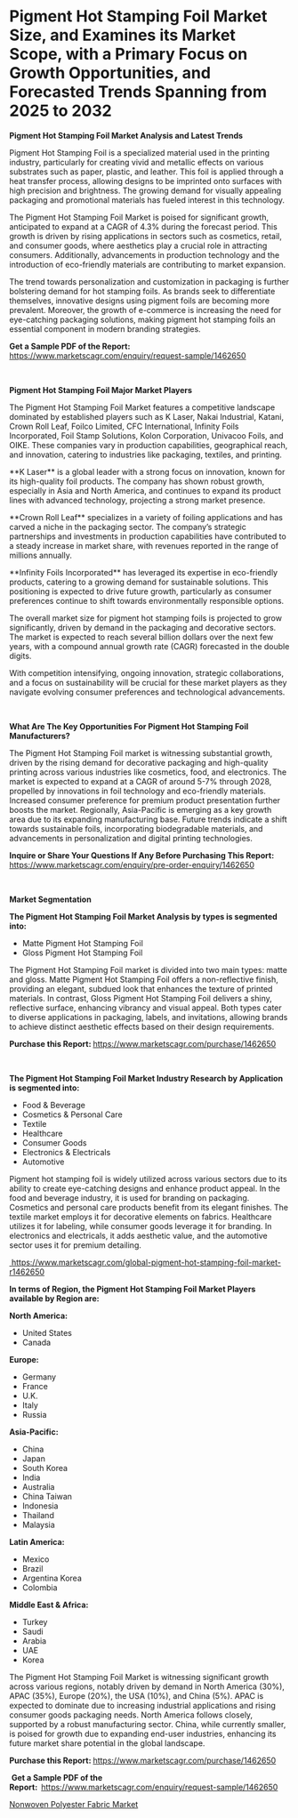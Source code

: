 <p><h1>Pigment Hot Stamping Foil Market Size, and Examines its Market Scope, with a Primary Focus on Growth Opportunities, and Forecasted Trends Spanning from 2025 to 2032</h1></p><p><strong>Pigment Hot Stamping Foil Market Analysis and Latest Trends</strong></p>
<p><p>Pigment Hot Stamping Foil is a specialized material used in the printing industry, particularly for creating vivid and metallic effects on various substrates such as paper, plastic, and leather. This foil is applied through a heat transfer process, allowing designs to be imprinted onto surfaces with high precision and brightness. The growing demand for visually appealing packaging and promotional materials has fueled interest in this technology.</p><p>The Pigment Hot Stamping Foil Market is poised for significant growth, anticipated to expand at a CAGR of 4.3% during the forecast period. This growth is driven by rising applications in sectors such as cosmetics, retail, and consumer goods, where aesthetics play a crucial role in attracting consumers. Additionally, advancements in production technology and the introduction of eco-friendly materials are contributing to market expansion. </p><p>The trend towards personalization and customization in packaging is further bolstering demand for hot stamping foils. As brands seek to differentiate themselves, innovative designs using pigment foils are becoming more prevalent. Moreover, the growth of e-commerce is increasing the need for eye-catching packaging solutions, making pigment hot stamping foils an essential component in modern branding strategies.</p></p>
<p><strong>Get a Sample PDF of the Report:&nbsp;</strong> <a href="https://www.marketscagr.com/enquiry/request-sample/1462650?utm_campaign=3135&utm_medium=2&utm_source=Github&utm_content=ia&utm_term=01042025&utm_id=pigment-hot-stamping-foil">https://www.marketscagr.com/enquiry/request-sample/1462650</a></p>
<p>&nbsp;</p>
<p><strong>Pigment Hot Stamping Foil Major Market Players</strong></p>
<p><p>The Pigment Hot Stamping Foil Market features a competitive landscape dominated by established players such as K Laser, Nakai Industrial, Katani, Crown Roll Leaf, Foilco Limited, CFC International, Infinity Foils Incorporated, Foil Stamp Solutions, Kolon Corporation, Univacoo Foils, and OIKE. These companies vary in production capabilities, geographical reach, and innovation, catering to industries like packaging, textiles, and printing.</p><p>**K Laser** is a global leader with a strong focus on innovation, known for its high-quality foil products. The company has shown robust growth, especially in Asia and North America, and continues to expand its product lines with advanced technology, projecting a strong market presence.</p><p>**Crown Roll Leaf** specializes in a variety of foiling applications and has carved a niche in the packaging sector. The company’s strategic partnerships and investments in production capabilities have contributed to a steady increase in market share, with revenues reported in the range of millions annually.</p><p>**Infinity Foils Incorporated** has leveraged its expertise in eco-friendly products, catering to a growing demand for sustainable solutions. This positioning is expected to drive future growth, particularly as consumer preferences continue to shift towards environmentally responsible options.</p><p>The overall market size for pigment hot stamping foils is projected to grow significantly, driven by demand in the packaging and decorative sectors. The market is expected to reach several billion dollars over the next few years, with a compound annual growth rate (CAGR) forecasted in the double digits.</p><p>With competition intensifying, ongoing innovation, strategic collaborations, and a focus on sustainability will be crucial for these market players as they navigate evolving consumer preferences and technological advancements.</p></p>
<p>&nbsp;</p>
<p><strong>What Are The Key Opportunities For Pigment Hot Stamping Foil Manufacturers?</strong></p>
<p><p>The Pigment Hot Stamping Foil market is witnessing substantial growth, driven by the rising demand for decorative packaging and high-quality printing across various industries like cosmetics, food, and electronics. The market is expected to expand at a CAGR of around 5-7% through 2028, propelled by innovations in foil technology and eco-friendly materials. Increased consumer preference for premium product presentation further boosts the market. Regionally, Asia-Pacific is emerging as a key growth area due to its expanding manufacturing base. Future trends indicate a shift towards sustainable foils, incorporating biodegradable materials, and advancements in personalization and digital printing technologies.</p></p>
<p><strong>Inquire or Share Your Questions If Any Before Purchasing This Report:</strong> <a href="https://www.marketscagr.com/enquiry/pre-order-enquiry/1462650?utm_campaign=3135&utm_medium=2&utm_source=Github&utm_content=ia&utm_term=01042025&utm_id=pigment-hot-stamping-foil">https://www.marketscagr.com/enquiry/pre-order-enquiry/1462650</a></p>
<p>&nbsp;</p>
<p><strong>Market Segmentation</strong></p>
<p><strong>The Pigment Hot Stamping Foil Market Analysis by types is segmented into:</strong></p>
<p><ul><li>Matte Pigment Hot Stamping Foil</li><li>Gloss Pigment Hot Stamping Foil</li></ul></p>
<p><p>The Pigment Hot Stamping Foil market is divided into two main types: matte and gloss. Matte Pigment Hot Stamping Foil offers a non-reflective finish, providing an elegant, subdued look that enhances the texture of printed materials. In contrast, Gloss Pigment Hot Stamping Foil delivers a shiny, reflective surface, enhancing vibrancy and visual appeal. Both types cater to diverse applications in packaging, labels, and invitations, allowing brands to achieve distinct aesthetic effects based on their design requirements.</p></p>
<p><strong>Purchase this Report:&nbsp;</strong><a href="https://www.marketscagr.com/purchase/1462650?utm_campaign=3135&utm_medium=2&utm_source=Github&utm_content=ia&utm_term=01042025&utm_id=pigment-hot-stamping-foil">https://www.marketscagr.com/purchase/1462650</a></p>
<p>&nbsp;</p>
<p><strong>The Pigment Hot Stamping Foil Market Industry Research by Application is segmented into:</strong></p>
<p><ul><li>Food & Beverage</li><li>Cosmetics & Personal Care</li><li>Textile</li><li>Healthcare</li><li>Consumer Goods</li><li>Electronics & Electricals</li><li>Automotive</li></ul></p>
<p><p>Pigment hot stamping foil is widely utilized across various sectors due to its ability to create eye-catching designs and enhance product appeal. In the food and beverage industry, it is used for branding on packaging. Cosmetics and personal care products benefit from its elegant finishes. The textile market employs it for decorative elements on fabrics. Healthcare utilizes it for labeling, while consumer goods leverage it for branding. In electronics and electricals, it adds aesthetic value, and the automotive sector uses it for premium detailing.</p></p>
<p><a href="https://www.marketscagr.com/global-pigment-hot-stamping-foil-market-r1462650?utm_campaign=3135&utm_medium=2&utm_source=Github&utm_content=ia&utm_term=01042025&utm_id=pigment-hot-stamping-foil">&nbsp;https://www.marketscagr.com/global-pigment-hot-stamping-foil-market-r1462650</a></p>
<p><strong>In terms of Region, the Pigment Hot Stamping Foil Market Players available by Region are:</strong></p>
<p>
    <p> <strong> North America: </strong>
        <ul>
            <li>United States</li>
            <li>Canada</li>
        </ul>
        </p> 
    <p> <strong> Europe: </strong>
        <ul>
            <li>Germany</li>
            <li>France</li>
            <li>U.K.</li>
            <li>Italy</li>
            <li>Russia</li>
        </ul>
        </p> 
    <p> <strong> Asia-Pacific: </strong>
        <ul>
            <li>China</li>
            <li>Japan</li>
            <li>South Korea</li>
            <li>India</li>
            <li>Australia</li>
            <li>China Taiwan</li>
            <li>Indonesia</li>
            <li>Thailand</li>
            <li>Malaysia</li>
        </ul>
        </p> 
    <p> <strong> Latin America: </strong>
        <ul>
            <li>Mexico</li>
            <li>Brazil</li>
            <li>Argentina Korea</li>
            <li>Colombia</li>
        </ul>
        </p> 
    <p> <strong> Middle East & Africa: </strong>
        <ul>
            <li>Turkey</li>
            <li>Saudi</li>
            <li>Arabia</li>
            <li>UAE</li>
            <li>Korea</li>
        </ul>
    </p>
    </p>
<p><p>The Pigment Hot Stamping Foil Market is witnessing significant growth across various regions, notably driven by demand in North America (30%), APAC (35%), Europe (20%), the USA (10%), and China (5%). APAC is expected to dominate due to increasing industrial applications and rising consumer goods packaging needs. North America follows closely, supported by a robust manufacturing sector. China, while currently smaller, is poised for growth due to expanding end-user industries, enhancing its future market share potential in the global landscape.</p></p>
<p><strong>Purchase this Report: </strong><a href="https://www.marketscagr.com/purchase/1462650?utm_campaign=3135&utm_medium=2&utm_source=Github&utm_content=ia&utm_term=01042025&utm_id=pigment-hot-stamping-foil">https://www.marketscagr.com/purchase/1462650</a></p>
<p>&nbsp;<strong>Get a Sample PDF of the Report:&nbsp;&nbsp;</strong><a href="https://www.marketscagr.com/enquiry/request-sample/1462650?utm_campaign=3135&utm_medium=2&utm_source=Github&utm_content=ia&utm_term=01042025&utm_id=pigment-hot-stamping-foil">https://www.marketscagr.com/enquiry/request-sample/1462650</a></p>
<p><strong></strong></p>
<p><p><a href="https://github.com/jolinolooman/Market-Research-Report-List-1/blob/main/nonwoven-polyester-fabric-market.md?utm_campaign=3135&utm_medium=2&utm_source=Github&utm_content=ia&utm_term=01042025&utm_id=pigment-hot-stamping-foil">Nonwoven Polyester Fabric Market</a></p></p>
